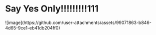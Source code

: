 <h1>Say Yes Only!!!!!!!!!111</h1>
![image](https://github.com/user-attachments/assets/99071863-b846-4d65-9ce1-eb41db204ff0)
